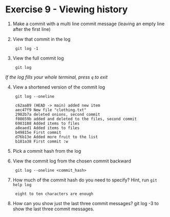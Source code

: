 # Exercise 9 - Viewing history

1. Make a commit with a multi line commit message
   (leaving an empty line after the first line)

2. View that commit in the log

        git log -1

3. View the full commit log

        git log

*If the log fills your whole terminal, press `q` to exit*

4. View a shortened version of the commit log

        git log --oneline

        c62aa89 (HEAD -> main) added new item
        aec47f9 New file "clothing.txt"
        2982b7a deleted onions, second commit
        f08659b added and deleted to the files, second commit
        6983188 Added items to files
        a8eaed1 Added items to files
        b49815e First commit
        d76b13e Added more fruit to the list
        b181a38 First commit :w

5. Pick a commit hash from the log

6. View the commit log from the chosen commit backward

        git log --oneline <commit_hash>

7. How much of the commit hash do you need to specify? Hint, run `git help log`
 
        eight to ten characters are enough

8. How can you show just the last three commit messages?
        git log -3 to show the last three commit messages.
